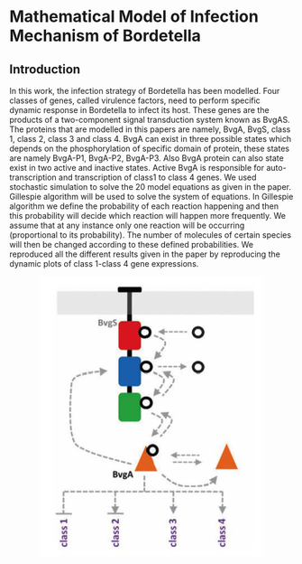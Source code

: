 # Mathematical Model of Infection Mechanism of Bordetella

## Introduction
In this work, the infection strategy of Bordetella has been modelled. Four classes of genes, called virulence factors, need to perform specific dynamic response in Bordetella to infect its host. These genes are the products of a two-component signal transduction system known as BvgAS. The proteins that are modelled in this papers are namely, BvgA, BvgS, class 1, class 2, class 3 and class 4. BvgA can exist in three possible states which depends on the phosphorylation of specific domain of protein, these states are namely BvgA-P1, BvgA-P2, BvgA-P3. Also BvgA protein can also state exist in two active and inactive states. Active BvgA is responsible for auto-transcription and transcription of class1 to class 4 genes. We used stochastic simulation to solve the 20 model equations as given in the paper. Gillespie algorithm will be used to solve the system of equations. In Gillespie algorithm we define the probability of each reaction happening and then this probability will decide which reaction will happen more frequently. We assume that at any instance only one reaction will be occurring (proportional to its probability). The number of molecules of certain species will then be changed according to these defined probabilities. We reproduced all the different results given in the paper by reproducing the dynamic plots of class 1-class 4 gene expressions.

<p align="center">
<img src="BvgAS.png">
</p>
